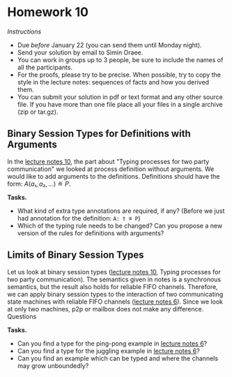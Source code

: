 # Homework 10

_Instructions_
* Due *before* January 22 (you can send them until Monday night).
* Send your solution by email to Simin Oraee.
* You can work in groups up to 3 people, be sure to include the names of all the participants.
* For the proofs, please try to be precise. When possible, try to copy the style in the lecture notes: sequences of facts and how you derived them.
* You can submit your solution in pdf or text format and any other source file.
  If you have more than one file place all your files in a single archive (zip or tar.gz).


## Binary Session Types for Definitions with Arguments

In the [lecture notes 10](viewer.html?md=concurrency_theory_2018/notes_10.md), the part about "Typing processes for two party communication" we looked at process definition without arguments.
We would like to add arguments to the definitions.
Definitions should have the form: $A(a₁, a₂, …) ≝ P$.

__Tasks.__
* What kind of extra type annotations are required, if any? (Before we just had annotation for the definition: `A: t ≝ P`)
* Which of the typing rule needs to be changed? Can you propose a new version of the rules for definitions with arguments?


## Limits of Binary Session Types

Let us look at binary session types ([lecture notes 10](viewer.html?md=concurrency_theory_2018/notes_10.md), Typing processes for two party communication).
The semantics given in notes is a synchronous semantics, but the result also holds for reliable FIFO channels.
Therefore, we can apply binary session types to the interaction of two communicating state machines with reliable FIFO channels ([lecture notes 6](viewer.html?md=concurrency_theory_2018/notes_6.md)).
Since we look at only two machines, p2p or mailbox does not make any difference.
Questions

__Tasks.__
* Can you find a type for the ping-pong example in [lecture notes 6](viewer.html?md=concurrency_theory_2018/notes_6.md)?
* Can you find a type for the juggling example in [lecture notes 6](viewer.html?md=concurrency_theory_2018/notes_6.md)?
* Can you find an example which can be typed and where the channels may grow unboundedly?
